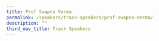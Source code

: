 ```yaml
---
title: Prof Swapna Verma
permalink: /speakers/track-speakers/prof-swapna-verma/
description: ""
third_nav_title: Track Speakers
---
```

